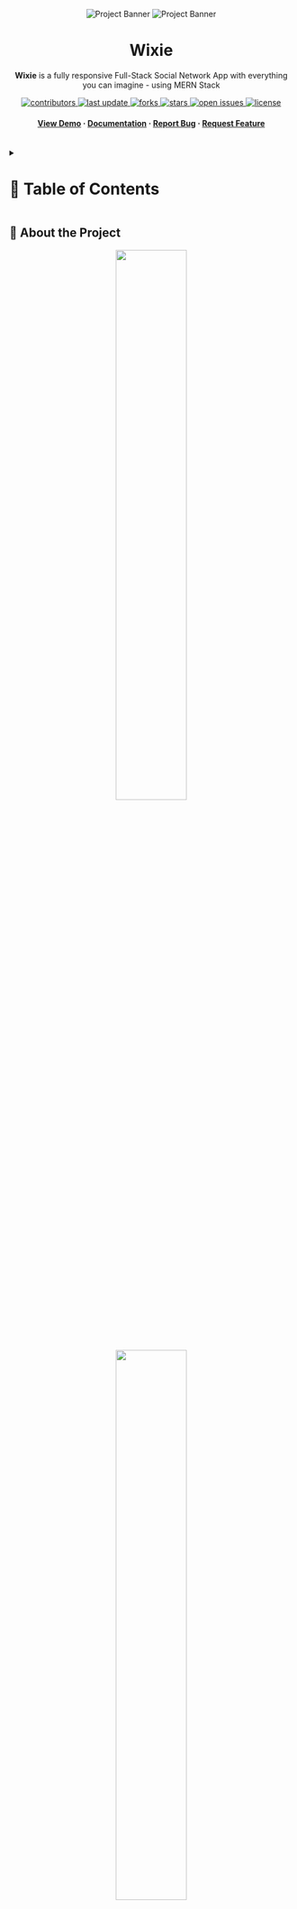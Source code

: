 <a name="readme-top"></a>
<div align="center">

  ![Project Banner](readme_assets/readme_banner.png#gh-dark-mode-only)
  ![Project Banner](readme_assets/readme_banner-light.png#gh-light-mode-only)

  <h1>Wixie</h1>
  
  <p>
    <b>Wixie</b> is a fully responsive Full-Stack Social Network App with everything you can imagine - using MERN Stack
  </p>

  
<!-- Badges -->
<p>
  <a href="https://github.com/ladunjexa/Wixie-Social-Network/graphs/contributors">
    <img src="https://img.shields.io/github/contributors/ladunjexa/Wixie-Social-Network" alt="contributors" />
  </a>
  <a href="">
    <img src="https://img.shields.io/github/last-commit/ladunjexa/Wixie-Social-Network" alt="last update" />
  </a>
  <a href="https://github.com/ladunjexa/Wixie-Social-Network/network/members">
    <img src="https://img.shields.io/github/forks/ladunjexa/Wixie-Social-Network" alt="forks" />
  </a>
  <a href="https://github.com/ladunjexa/Wixie-Social-Network/stargazers">
    <img src="https://img.shields.io/github/stars/ladunjexa/Wixie-Social-Network" alt="stars" />
  </a>
  <a href="https://github.com/ladunjexa/Wixie-Social-Network/issues/">
    <img src="https://img.shields.io/github/issues/ladunjexa/Wixie-Social-Network" alt="open issues" />
  </a>
  <a href="https://github.com/ladunjexa/Wixie-Social-Network/blob/master/LICENSE">
    <img src="https://img.shields.io/github/license/ladunjexa/Wixie-Social-Network.svg" alt="license" />
  </a>
</p>
   
 <h4>
    <a href="https://github.com/ladunjexa/Wixie-Social-Network/">View Demo</a>
  <span> · </span>
    <a href="https://github.com/ladunjexa/Wixie-Social-Network">Documentation</a>
  <span> · </span>
    <a href="https://github.com/ladunjexa/Wixie-Social-Network/issues/">Report Bug</a>
  <span> · </span>
    <a href="https://github.com/ladunjexa/Wixie-Social-Network/issues/">Request Feature</a>
  </h4>
</div>

<br />

<!-- Table of Contents -->
<details>

<summary>

# :notebook_with_decorative_cover: Table of Contents

</summary>

- [About the Project](#star2-about-the-project)
  * [Folder Structure](#bangbang-folder-structure)
  * [Environment Variables](#key-environment-variables)
  * [Tech Stack](#space_invader-tech-stack)
- [Getting Started](#toolbox-getting-started)
  * [Installation](#gear-installation)
  * [Run Locally](#running-run-locally)
- [Media](#milky_way-media)
- [Contributing](#wave-contributing)
- [License](#warning-license)
- [Contact](#handshake-contact)
- [Acknowledgements](#gem-acknowledgements)

</details>  

<!-- About the Project -->
## :star2: About the Project

<div align="center"> 
  <img src="readme_assets/wixie-dark.png" height="auto" width="50%" />
  <img src="readme_assets/wixie-light.png" height="auto" width="50%" />
</div>
<br />

Wixie is an outstanding Full-Stack social network, with a gorgeous design using best practices of MUI and a well-maintained server-side using Node.js & MongoDB. the best functionality at your side! register for the network, share and like posts, make connects and view the various profile on the network.
 
<!-- Folder Structure -->
### :bangbang: Folder Structure

<b>Wixie</b> code folder structure seperated to client-side and server-side.
```
Wixie-Social-Network/
|- client
  |-- src/
    |-- components/
    |-- scenes/
      |-- homePage/
      |-- loginPage/
      |-- navbar/
      |-- profilePage/
      |-- widgets/
    |-- state/
|- server
  |-- controllers/
  |-- data/
  |-- middleware/
  |-- models/
  |-- public/assets/
  |-- routes/
  |-- .env
```

Now, lets dive into both server and client sides folders.

### CLIENT-SIDE

#### components

`FlexBetween.jsx` - `Friend.jsx` - `UserImage.jsx` - `WidgetWrapper.jsx`

This folder contains all the function components, which they're independent and reusable bits of code. They serve the UI (User Interface) of Wixie to avoid unnecessary repetition of the code.
those components are beautiful customized widgets using MUI to describe initial theme for widgets as they're named.

#### scenes

scenes folder seperated by folders such as homePage, loginPage, profilePage, and navbar. each folder, implement the desired UI parts.
also, there is a folder called `widgets`, where you can only find widgets that are reused, mainly for the feed and user profiles.
this department communication with the server-side in order to get access data, along with using React Redux.

#### state

`index.js`

using [createSlice] (reduxjs-toolkit) that accepts an initial state, an object of reducer functions and a [authSlice] that automatically generates action creators and action types that correspond to the reducers and state. specifically, the reducers are `setMode`, `setLogin`, `setLogout`, `SetFriends`, `setPosts`, `setPost`

### SERVER-SIDE

#### conrtollers

`auth.js` - `posts.js` - `users.js` 

`controllers` folder contains JS files for the controllers in order to handle users request and return a response.
`auth` controller consist Register & Login controllers that using JWT (JSON Web Token) in order to defines a compact and self-contained way for securely transmtting information parties as a JSON object (digitally signed) and salting technique to encrypt user password using random salt provided by bcrypt.

#### data

`index.js`

constant array of fake users & data. this data can be used to verify the integrity of the application. In the case of adding the information, it must be added only once - you can find in `index.js` file in the [mongoose.connect] command the insertion of the data, remove the comments accordingly. After running the app, return the comments because when re-running it can cause a mess in the database. in such a case, drop the collections that created in your DB and repeat the process.

A reference to thus snippet (`index.js` file):
```
  // add data one time
  User.insertMany(users);
  Post.insertMany(posts);
```

#### middleware

JWT provides a JSON Web Token (JWT) authentication middleware.
`auth.js` file in middleware folder contain [verifyToken] async function that sends identifying credentials to the middleware and gets back a JWT with appropriate permissions.  

in the `.env` file you need to add `JWT_SECRET` (individual user envorinment variable) with a secret string as you wish, keep it to yourself.

#### models

`Post.js` - `User.js`

`models` folder consists model class files for `Post` and `User` by[mongoose.Schema] which defines the structure of the document, default values, validators, etc., whereas a Mongoose model providers an interface to the data base for creating, querying, updating, deleting records.

#### routes

`auth.js` - `posts.js` - `users.js`

`routes` folder files refers to how an application's endpoint (URIs) respond to client requests make the path mapping using Express.js with [express.Router].
<br />

<!-- ENV VARIABLES -->
### :key: Environment Variables

In order to use Wixie you have to add the following environment variable to your .env file

```
MONGO_URL=<MONGO_URL>
JWT_SECRET=<SECRET>
PORT=<SERVER_PORT>
```

<!-- TechStack -->
### :space_invader: Tech Stack

<img src="https://www.sbr-technologies.com/wp-content/uploads/2021/06/mern.png" width="25%" />

![React](https://img.shields.io/badge/react-%2320232a.svg?style=for-the-badge&logo=react&logoColor=%2361DAFB)
![MUI](https://img.shields.io/badge/MUI-%230081CB.svg?style=for-the-badge&logo=mui&logoColor=white)
![React Router](https://img.shields.io/badge/React_Router-CA4245?style=for-the-badge&logo=react-router&logoColor=white)
![Redux](https://img.shields.io/badge/redux-%23593d88.svg?style=for-the-badge&logo=redux&logoColor=white)
![NodeJS](https://img.shields.io/badge/node.js-6DA55F?style=for-the-badge&logo=node.js&logoColor=white)
![Express.js](https://img.shields.io/badge/express.js-%23404d59.svg?style=for-the-badge&logo=express&logoColor=%2361DAFB)
![MongoDB](https://img.shields.io/badge/MongoDB-%234ea94b.svg?style=for-the-badge&logo=mongodb&logoColor=white)
![JWT](https://img.shields.io/badge/JWT-black?style=for-the-badge&logo=JSON%20web%20tokens)

and much more..

<p align="right">(<a href="#readme-top">back to top</a>)</p>

<!-- Getting Started -->
## 	:toolbox: Getting Started

<!-- Installation -->
### :gear: Installation

#### Step 0:

Note :bangbang: the application uses a MongoDB database, therefore, you need to create a database and connect it to the application, fo this, change the `MONGO_URL` environment variable in `.env` file.

If everything is done correctly, when the server is running, you will expect a message: ```server is running on port: <PORT>```
otherwise, you will receive a message that the connection failed and the corresponding error.

deductively, react-app runs on port `3000`, so make sure your server run on another port for example `3001`. it also need to be set in `.env` file at `PORT` variable.

Also, in production, change the server address in the designated places.


#### Step 1:
Download or clone this repo by using the link below:

```bash
 https://github.com/ladunjexa/Wixie-Social-Network
```

#### Step 2:

Wixie using NPM (Node Package Manager), therefore, make sure that Node.js is installed by execute the following command in consle

```bash
  node -v
```

### Step 3:

Go to root folder and execute the following command in console to get nodemon command line tool: (helps with the speedy development of Node. js applications)

```bash
  npm install -g nodemon
```

### Step 4:

In both folders (`client` / `server`) execute the following command to get the required packages:

```bash
  npm install
```

### Step 5:

Go to `server` folder and execute the following command in order to run our back-end server:

```bash
  node index.js
```

### Step 6:

Go to `client` folder and execute the following command in order to run our front-end app:

```bash
  npm start
```

<p align="right">(<a href="#readme-top">back to top</a>)</p>

<!-- Media -->
## :milky_way: Media

### LOGIN & REGISTER ACTIVITIES

![Login](readme_assets/wixie-loginpage.png)
![Register](readme_assets/wixie-registerpage.png)

### USER PROFILE ACTIVITY

![Profile](readme_assets/wixie-userprofile.png)

### FEED ACTIVITY

![Dark](readme_assets/wixie-mockup-1.png)
![Light](readme_assets/wixie-mockup-2.png)

<!-- Contributing -->
## :wave: Contributing

<a href="https://github.com/ladunjexa/Wixie-Social-Network/graphs/contributors">
  <img src="https://contrib.rocks/image?repo=ladunjexa/Wixie-Social-Network" />
</a>


Contributions are always welcome!

See [`contributing.md`](https://contributing.md/) for ways to get started.

Contributions are what make the open source community such an amazing place to learn, inspire, and create. Any contributions you make are **greatly appreciated**.

If you have a suggestion that would make this better, please fork the repo and create a pull request. You can also simply open an issue with the tag "enhancement".
Don't forget to give the project a star! Thanks again!

1. Fork the Project
2. Create your Feature Branch (`git checkout -b feature/AmazingFeature`)
3. Commit your Changes (`git commit -m 'Add some AmazingFeature'`)
4. Push to the Branch (`git push origin feature/AmazingFeature`)
5. Open a Pull Request

<p align="right">(<a href="#readme-top">back to top</a>)</p>

<!-- License -->
## :warning: License

Distributed under the MIT License. See [LICENSE.txt](https://github.com/ladunjexa/Wixie-Social-Network/blob/main/LICENSE) for more information.

<p align="right">(<a href="#readme-top">back to top</a>)</p>

<!-- Contact -->
## :handshake: Contact

Liron Abutbul - [@lironabutbul6](https://twitter.com/lironabutbul6) - [@ladunjexa](https://t.me/ladunjexa)

Project Link: [https://github.com/ladunjexa/Wixie-Social-Network](https://github.com/ladunjexa/Wixie-Social-Network)

<p align="right">(<a href="#readme-top">back to top</a>)</p>

<!-- Acknowledgments -->
## :gem: Acknowledgements

This section used to mention useful resources and libraries (packages) that used in Wixie Social Network application project.

 - [Material UI](https://mui.com/material-ui/getting-started/installation/)
 - [Redux Toolkit](https://redux-toolkit.js.org/introduction/getting-started)
 - [React Router](https://reactrouter.com/en/v6.3.0/getting-started/installation)
 - [Redux Persist](https://github.com/rt2zz/redux-persist)
 - [React Dropzone](https://react-dropzone.js.org/)
 - [Node.js](https://nodejs.org/en/download/)
 - [Nodemon](https://github.com/remy/nodemon)
 - [NPX](https://www.npmjs.com/package/npx)
 - [dotenv](https://github.com/motdotla/dotenv)
 - [MongoDB](https://www.mongodb.com/)
 - [mongoose](https://github.com/Automattic/mongoose)
 - [JWT](https://github.com/auth0/node-jsonwebtoken)
 - [Multer](https://github.com/expressjs/multer)
 - [Multer-GridFS-Storage](https://github.com/devconcept/multer-gridfs-storage)
 - [Formik](https://formik.org/docs/overview)
 - [Yup](https://github.com/jquense/yup)
 - [Google Fonts](https://fonts.google.com/)
 - [EDROH](https://www.youtube.com/c/edrohdev)

<p align="right">(<a href="#readme-top">back to top</a>)</p>

![Tablet](readme_assets/wixie-tablet.png)
